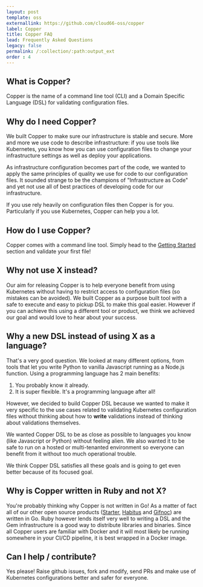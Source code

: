 ```yaml
---
layout: post
template: oss
externallink: https://github.com/cloud66-oss/copper
label: Copper
title: Copper FAQ
lead: Frequently Asked Questions
legacy: false
permalink: /:collection/:path:output_ext
order : 4
---
```


## What is Copper?

Copper is the name of a command line tool (CLI) and a Domain Specific Language (DSL) for validating configuration files.

## Why do I need Copper?

We built Copper to make sure our infrastructure is stable and secure. More and more we use code to describe infrastructure: if you use tools like Kubernetes, you know how you can use configuration files to change your infrastructure settings as well as deploy your applications.

As infrastructure configuration becomes part of the code, we wanted to apply the same principles of quality we use for code to our configuration files. It sounded strange to be the champions of "Infrastructure as Code" and yet not use all of best practices of developing code for our infrastructure.

If you use rely heavily on configuration files then Copper is for you. Particularly if you use Kubernetes, Copper can help you a lot.

## How do I use Copper?

Copper comes with a command line tool. Simply head to the [Getting Started](/copper/getting-started.html) section and validate your first file!

## Why not use X instead?

Our aim for releasing Copper is to help everyone benefit from using Kubernetes without having to restrict access to configuration files (so mistakes can be avoided). We built Copper as a purpose built tool with a safe to execute and easy to pickup DSL to make this goal easier. However if you can achieve this using a different tool or product, we think we achieved our goal and would love to hear about your success.

## Why a new DSL instead of using X as a language?

That's a very good question. We looked at many different options, from tools that let you write Python to vanilla Javascript running as a Node.js function. Using a programming language has 2 main benefits:

1. You probably know it already.
2. It is super flexible. It's a programming language after all!

However, we decided to build Copper DSL because we wanted to make it very specific to the use cases related to validating Kubernetes configuration files without thinking about how to **write** validations instead of thinking about validations themselves.

We wanted Copper DSL to be as close as possible to languages you know (like Javascript or Python) without feeling alien. We also wanted it to be safe to run on a hosted or multi-tenanted environment so everyone can benefit from it without too much operational trouble.

We think Copper DSL satisfies all these goals and is going to get even better because of its focused goal.

## Why is Copper written in Ruby and not X?

You're probably thinking why Copper is not written in Go! As a matter of fact all of our other open source products ([Starter](http://www.startwithdocker.com/), [Habitus](http://www.habitus.io/) and [Gifnoc](http://gifnoc.com/)) are written in Go. Ruby however lends itself very well to writing a DSL and the Gem infrastructure is a good way to distribute libraries and binaries. Since all Copper users are familiar with Docker and it will most likely be running somewhere in your CI/CD pipeline, it is best wrapped in a Docker image.

## Can I help / contribute?

Yes please! Raise github issues, fork and modify, send PRs and make use of Kubernetes configurations better and safer for everyone.
